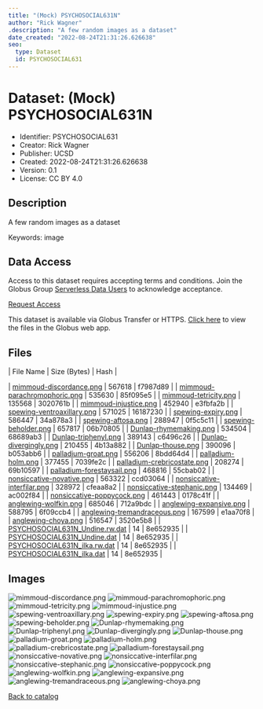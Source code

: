 ```yaml
---
title: "(Mock) PSYCHOSOCIAL631N"
author: "Rick Wagner"
.description: "A few random images as a dataset"
date_created: "2022-08-24T21:31:26.626638"
seo:
  type: Dataset
  id: PSYCHOSOCIAL631
---
```

# Dataset: (Mock) PSYCHOSOCIAL631N
- Identifier: PSYCHOSOCIAL631
- Creator: Rick Wagner
- Publisher: UCSD
- Created: 2022-08-24T21:31:26.626638
- Version: 0.1
- License: CC BY 4.0


## Description
A few random images as a dataset

Keywords: image


## Data Access
Access to this dataset requires accepting terms and conditions. Join the Globus Group [Serverless Data Users](260da91f-3496-11ed-b941-972795fc9504) to acknowledge acceptance.

[Request Access](https://app.globus.org/groups/260da91f-3496-11ed-b941-972795fc9504/join)

This dataset is available via Globus Transfer or HTTPS.
[Click here](https://app.globus.org/file-manager?origin_id=6528bad5-bc02-497d-8a4f-a38547d0e72a&origin_path=/serverless/allusers/PSYCHOSOCIAL631/) to view the files in the Globus web app.


## Files
| File Name | Size (Bytes) | Hash |

| [mimmoud-discordance.png](https://g-b0978f.0ed28.75bc.data.globus.org/serverless/allusers/PSYCHOSOCIAL631/mimmoud-discordance.png) | 567618 | f7987d89 |
| [mimmoud-parachromophoric.png](https://g-b0978f.0ed28.75bc.data.globus.org/serverless/allusers/PSYCHOSOCIAL631/mimmoud-parachromophoric.png) | 535630 | 85f095e5 |
| [mimmoud-tetricity.png](https://g-b0978f.0ed28.75bc.data.globus.org/serverless/allusers/PSYCHOSOCIAL631/mimmoud-tetricity.png) | 135568 | 3020761b |
| [mimmoud-injustice.png](https://g-b0978f.0ed28.75bc.data.globus.org/serverless/allusers/PSYCHOSOCIAL631/mimmoud-injustice.png) | 452940 | e3fbfa2b |
| [spewing-ventroaxillary.png](https://g-b0978f.0ed28.75bc.data.globus.org/serverless/allusers/PSYCHOSOCIAL631/spewing-ventroaxillary.png) | 571025 | 16187230 |
| [spewing-expiry.png](https://g-b0978f.0ed28.75bc.data.globus.org/serverless/allusers/PSYCHOSOCIAL631/spewing-expiry.png) | 586447 | 34a878a3 |
| [spewing-aftosa.png](https://g-b0978f.0ed28.75bc.data.globus.org/serverless/allusers/PSYCHOSOCIAL631/spewing-aftosa.png) | 288947 | 0f5c5c11 |
| [spewing-beholder.png](https://g-b0978f.0ed28.75bc.data.globus.org/serverless/allusers/PSYCHOSOCIAL631/spewing-beholder.png) | 657817 | 06b70805 |
| [Dunlap-rhymemaking.png](https://g-b0978f.0ed28.75bc.data.globus.org/serverless/allusers/PSYCHOSOCIAL631/Dunlap-rhymemaking.png) | 534504 | 68689ab3 |
| [Dunlap-triphenyl.png](https://g-b0978f.0ed28.75bc.data.globus.org/serverless/allusers/PSYCHOSOCIAL631/Dunlap-triphenyl.png) | 389143 | c6496c26 |
| [Dunlap-divergingly.png](https://g-b0978f.0ed28.75bc.data.globus.org/serverless/allusers/PSYCHOSOCIAL631/Dunlap-divergingly.png) | 210455 | 4b13a882 |
| [Dunlap-thouse.png](https://g-b0978f.0ed28.75bc.data.globus.org/serverless/allusers/PSYCHOSOCIAL631/Dunlap-thouse.png) | 390096 | b053abb6 |
| [palladium-groat.png](https://g-b0978f.0ed28.75bc.data.globus.org/serverless/allusers/PSYCHOSOCIAL631/palladium-groat.png) | 556206 | 8bdd64d4 |
| [palladium-holm.png](https://g-b0978f.0ed28.75bc.data.globus.org/serverless/allusers/PSYCHOSOCIAL631/palladium-holm.png) | 377455 | 7039fe2c |
| [palladium-crebricostate.png](https://g-b0978f.0ed28.75bc.data.globus.org/serverless/allusers/PSYCHOSOCIAL631/palladium-crebricostate.png) | 208274 | 69b10597 |
| [palladium-forestaysail.png](https://g-b0978f.0ed28.75bc.data.globus.org/serverless/allusers/PSYCHOSOCIAL631/palladium-forestaysail.png) | 468816 | 55cbab02 |
| [nonsiccative-novative.png](https://g-b0978f.0ed28.75bc.data.globus.org/serverless/allusers/PSYCHOSOCIAL631/nonsiccative-novative.png) | 563322 | ccd03064 |
| [nonsiccative-interfilar.png](https://g-b0978f.0ed28.75bc.data.globus.org/serverless/allusers/PSYCHOSOCIAL631/nonsiccative-interfilar.png) | 328972 | cfeaa8a2 |
| [nonsiccative-stephanic.png](https://g-b0978f.0ed28.75bc.data.globus.org/serverless/allusers/PSYCHOSOCIAL631/nonsiccative-stephanic.png) | 134469 | ac002f84 |
| [nonsiccative-poppycock.png](https://g-b0978f.0ed28.75bc.data.globus.org/serverless/allusers/PSYCHOSOCIAL631/nonsiccative-poppycock.png) | 461443 | 0178c41f |
| [anglewing-wolfkin.png](https://g-b0978f.0ed28.75bc.data.globus.org/serverless/allusers/PSYCHOSOCIAL631/anglewing-wolfkin.png) | 685046 | 712a9bdc |
| [anglewing-expansive.png](https://g-b0978f.0ed28.75bc.data.globus.org/serverless/allusers/PSYCHOSOCIAL631/anglewing-expansive.png) | 588795 | 6f09ccb4 |
| [anglewing-tremandraceous.png](https://g-b0978f.0ed28.75bc.data.globus.org/serverless/allusers/PSYCHOSOCIAL631/anglewing-tremandraceous.png) | 167599 | e1aa70f8 |
| [anglewing-choya.png](https://g-b0978f.0ed28.75bc.data.globus.org/serverless/allusers/PSYCHOSOCIAL631/anglewing-choya.png) | 516547 | 3520e5b8 |
| [PSYCHOSOCIAL631N_Undine.rw.dat](https://g-b0978f.0ed28.75bc.data.globus.org/serverless/allusers/PSYCHOSOCIAL631/PSYCHOSOCIAL631N_Undine.rw.dat) | 14 | 8e652935 |
| [PSYCHOSOCIAL631N_Undine.dat](https://g-b0978f.0ed28.75bc.data.globus.org/serverless/allusers/PSYCHOSOCIAL631/PSYCHOSOCIAL631N_Undine.dat) | 14 | 8e652935 |
| [PSYCHOSOCIAL631N_ilka.rw.dat](https://g-b0978f.0ed28.75bc.data.globus.org/serverless/allusers/PSYCHOSOCIAL631/PSYCHOSOCIAL631N_ilka.rw.dat) | 14 | 8e652935 |
| [PSYCHOSOCIAL631N_ilka.dat](https://g-b0978f.0ed28.75bc.data.globus.org/serverless/allusers/PSYCHOSOCIAL631/PSYCHOSOCIAL631N_ilka.dat) | 14 | 8e652935 |


## Images
![mimmoud-discordance.png](https://g-b0978f.0ed28.75bc.data.globus.org/serverless/allusers/PSYCHOSOCIAL631/mimmoud-discordance.png) ![mimmoud-parachromophoric.png](https://g-b0978f.0ed28.75bc.data.globus.org/serverless/allusers/PSYCHOSOCIAL631/mimmoud-parachromophoric.png) ![mimmoud-tetricity.png](https://g-b0978f.0ed28.75bc.data.globus.org/serverless/allusers/PSYCHOSOCIAL631/mimmoud-tetricity.png) ![mimmoud-injustice.png](https://g-b0978f.0ed28.75bc.data.globus.org/serverless/allusers/PSYCHOSOCIAL631/mimmoud-injustice.png) ![spewing-ventroaxillary.png](https://g-b0978f.0ed28.75bc.data.globus.org/serverless/allusers/PSYCHOSOCIAL631/spewing-ventroaxillary.png) ![spewing-expiry.png](https://g-b0978f.0ed28.75bc.data.globus.org/serverless/allusers/PSYCHOSOCIAL631/spewing-expiry.png) ![spewing-aftosa.png](https://g-b0978f.0ed28.75bc.data.globus.org/serverless/allusers/PSYCHOSOCIAL631/spewing-aftosa.png) ![spewing-beholder.png](https://g-b0978f.0ed28.75bc.data.globus.org/serverless/allusers/PSYCHOSOCIAL631/spewing-beholder.png) ![Dunlap-rhymemaking.png](https://g-b0978f.0ed28.75bc.data.globus.org/serverless/allusers/PSYCHOSOCIAL631/Dunlap-rhymemaking.png) ![Dunlap-triphenyl.png](https://g-b0978f.0ed28.75bc.data.globus.org/serverless/allusers/PSYCHOSOCIAL631/Dunlap-triphenyl.png) ![Dunlap-divergingly.png](https://g-b0978f.0ed28.75bc.data.globus.org/serverless/allusers/PSYCHOSOCIAL631/Dunlap-divergingly.png) ![Dunlap-thouse.png](https://g-b0978f.0ed28.75bc.data.globus.org/serverless/allusers/PSYCHOSOCIAL631/Dunlap-thouse.png) ![palladium-groat.png](https://g-b0978f.0ed28.75bc.data.globus.org/serverless/allusers/PSYCHOSOCIAL631/palladium-groat.png) ![palladium-holm.png](https://g-b0978f.0ed28.75bc.data.globus.org/serverless/allusers/PSYCHOSOCIAL631/palladium-holm.png) ![palladium-crebricostate.png](https://g-b0978f.0ed28.75bc.data.globus.org/serverless/allusers/PSYCHOSOCIAL631/palladium-crebricostate.png) ![palladium-forestaysail.png](https://g-b0978f.0ed28.75bc.data.globus.org/serverless/allusers/PSYCHOSOCIAL631/palladium-forestaysail.png) ![nonsiccative-novative.png](https://g-b0978f.0ed28.75bc.data.globus.org/serverless/allusers/PSYCHOSOCIAL631/nonsiccative-novative.png) ![nonsiccative-interfilar.png](https://g-b0978f.0ed28.75bc.data.globus.org/serverless/allusers/PSYCHOSOCIAL631/nonsiccative-interfilar.png) ![nonsiccative-stephanic.png](https://g-b0978f.0ed28.75bc.data.globus.org/serverless/allusers/PSYCHOSOCIAL631/nonsiccative-stephanic.png) ![nonsiccative-poppycock.png](https://g-b0978f.0ed28.75bc.data.globus.org/serverless/allusers/PSYCHOSOCIAL631/nonsiccative-poppycock.png) ![anglewing-wolfkin.png](https://g-b0978f.0ed28.75bc.data.globus.org/serverless/allusers/PSYCHOSOCIAL631/anglewing-wolfkin.png) ![anglewing-expansive.png](https://g-b0978f.0ed28.75bc.data.globus.org/serverless/allusers/PSYCHOSOCIAL631/anglewing-expansive.png) ![anglewing-tremandraceous.png](https://g-b0978f.0ed28.75bc.data.globus.org/serverless/allusers/PSYCHOSOCIAL631/anglewing-tremandraceous.png) ![anglewing-choya.png](https://g-b0978f.0ed28.75bc.data.globus.org/serverless/allusers/PSYCHOSOCIAL631/anglewing-choya.png) 

[Back to catalog](../)

